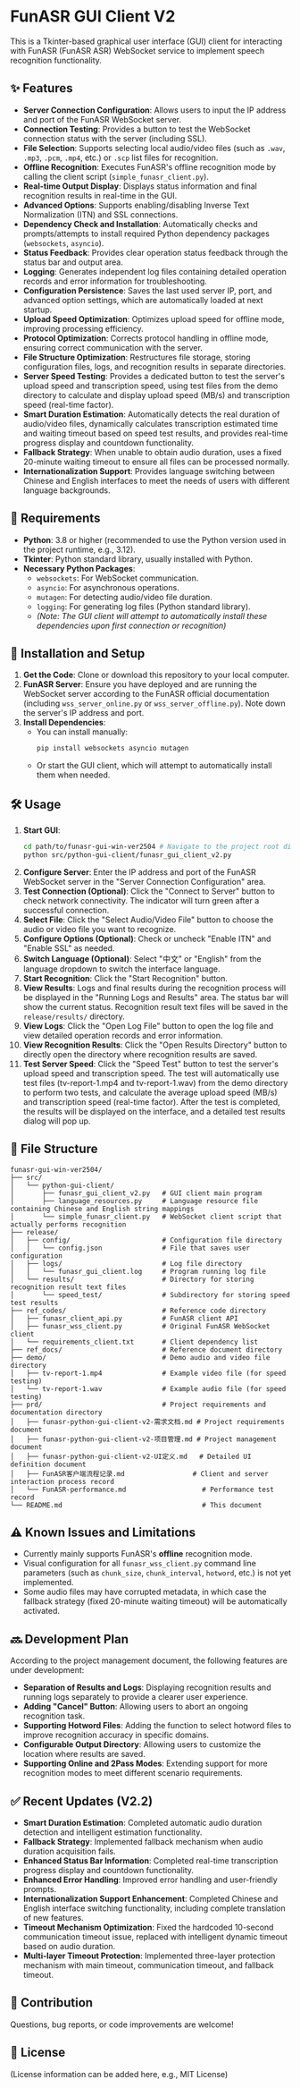 # FunASR GUI Client V2

This is a Tkinter-based graphical user interface (GUI) client for interacting with FunASR (FunASR ASR) WebSocket service to implement speech recognition functionality.

## ✨ Features

*   **Server Connection Configuration**: Allows users to input the IP address and port of the FunASR WebSocket server.
*   **Connection Testing**: Provides a button to test the WebSocket connection status with the server (including SSL).
*   **File Selection**: Supports selecting local audio/video files (such as `.wav`, `.mp3`, `.pcm`, `.mp4`, etc.) or `.scp` list files for recognition.
*   **Offline Recognition**: Executes FunASR's offline recognition mode by calling the client script (`simple_funasr_client.py`).
*   **Real-time Output Display**: Displays status information and final recognition results in real-time in the GUI.
*   **Advanced Options**: Supports enabling/disabling Inverse Text Normalization (ITN) and SSL connections.
*   **Dependency Check and Installation**: Automatically checks and prompts/attempts to install required Python dependency packages (`websockets`, `asyncio`).
*   **Status Feedback**: Provides clear operation status feedback through the status bar and output area.
*   **Logging**: Generates independent log files containing detailed operation records and error information for troubleshooting.
*   **Configuration Persistence**: Saves the last used server IP, port, and advanced option settings, which are automatically loaded at next startup.
*   **Upload Speed Optimization**: Optimizes upload speed for offline mode, improving processing efficiency.
*   **Protocol Optimization**: Corrects protocol handling in offline mode, ensuring correct communication with the server.
*   **File Structure Optimization**: Restructures file storage, storing configuration files, logs, and recognition results in separate directories.
*   **Server Speed Testing**: Provides a dedicated button to test the server's upload speed and transcription speed, using test files from the demo directory to calculate and display upload speed (MB/s) and transcription speed (real-time factor).
*   **Smart Duration Estimation**: Automatically detects the real duration of audio/video files, dynamically calculates transcription estimated time and waiting timeout based on speed test results, and provides real-time progress display and countdown functionality.
*   **Fallback Strategy**: When unable to obtain audio duration, uses a fixed 20-minute waiting timeout to ensure all files can be processed normally.
*   **Internationalization Support**: Provides language switching between Chinese and English interfaces to meet the needs of users with different language backgrounds.

## 🐍 Requirements

*   **Python**: 3.8 or higher (recommended to use the Python version used in the project runtime, e.g., 3.12).
*   **Tkinter**: Python standard library, usually installed with Python.
*   **Necessary Python Packages**:
    *   `websockets`: For WebSocket communication.
    *   `asyncio`: For asynchronous operations.
    *   `mutagen`: For detecting audio/video file duration.
    *   `logging`: For generating log files (Python standard library).
    *   *(Note: The GUI client will attempt to automatically install these dependencies upon first connection or recognition)*

## 🚀 Installation and Setup

1.  **Get the Code**: Clone or download this repository to your local computer.
2.  **FunASR Server**: Ensure you have deployed and are running the WebSocket server according to the FunASR official documentation (including `wss_server_online.py` or `wss_server_offline.py`). Note down the server's IP address and port.
3.  **Install Dependencies**:
    *   You can install manually:
        ```bash
        pip install websockets asyncio mutagen
        ```
    *   Or start the GUI client, which will attempt to automatically install them when needed.

## 🛠️ Usage

1.  **Start GUI**:
    ```bash
    cd path/to/funasr-gui-win-ver2504 # Navigate to the project root directory
    python src/python-gui-client/funasr_gui_client_v2.py
    ```
2.  **Configure Server**: Enter the IP address and port of the FunASR WebSocket server in the "Server Connection Configuration" area.
3.  **Test Connection (Optional)**: Click the "Connect to Server" button to check network connectivity. The indicator will turn green after a successful connection.
4.  **Select File**: Click the "Select Audio/Video File" button to choose the audio or video file you want to recognize.
5.  **Configure Options (Optional)**: Check or uncheck "Enable ITN" and "Enable SSL" as needed.
6.  **Switch Language (Optional)**: Select "中文" or "English" from the language dropdown to switch the interface language.
7.  **Start Recognition**: Click the "Start Recognition" button.
8.  **View Results**: Logs and final results during the recognition process will be displayed in the "Running Logs and Results" area. The status bar will show the current status. Recognition result text files will be saved in the `release/results/` directory.
9.  **View Logs**: Click the "Open Log File" button to open the log file and view detailed operation records and error information.
10. **View Recognition Results**: Click the "Open Results Directory" button to directly open the directory where recognition results are saved.
11. **Test Server Speed**: Click the "Speed Test" button to test the server's upload speed and transcription speed. The test will automatically use test files (tv-report-1.mp4 and tv-report-1.wav) from the demo directory to perform two tests, and calculate the average upload speed (MB/s) and transcription speed (real-time factor). After the test is completed, the results will be displayed on the interface, and a detailed test results dialog will pop up.

## 📁 File Structure

```
funasr-gui-win-ver2504/
├── src/
│   └── python-gui-client/
│       ├── funasr_gui_client_v2.py   # GUI client main program
│       ├── language_resources.py     # Language resource file containing Chinese and English string mappings
│       └── simple_funasr_client.py   # WebSocket client script that actually performs recognition
├── release/
│   ├── config/                       # Configuration file directory
│   │   └── config.json               # File that saves user configuration
│   ├── logs/                         # Log file directory
│   │   └── funasr_gui_client.log     # Program running log file
│   └── results/                      # Directory for storing recognition result text files
│       └── speed_test/               # Subdirectory for storing speed test results
├── ref_codes/                        # Reference code directory
│   ├── funasr_client_api.py          # FunASR client API
│   ├── funasr_wss_client.py          # Original FunASR WebSocket client
│   └── requirements_client.txt       # Client dependency list
├── ref_docs/                         # Reference document directory
├── demo/                             # Demo audio and video file directory
│   ├── tv-report-1.mp4               # Example video file (for speed testing)
│   └── tv-report-1.wav               # Example audio file (for speed testing)
├── prd/                              # Project requirements and documentation directory
│   ├── funasr-python-gui-client-v2-需求文档.md # Project requirements document
│   ├── funasr-python-gui-client-v2-项目管理.md # Project management document
│   ├── funasr-python-gui-client-v2-UI定义.md   # Detailed UI definition document
│   ├── FunASR客户端流程记录.md                 # Client and server interaction process record
│   └── FunASR-performance.md                   # Performance test record
└── README.md                                   # This document
```

## ⚠️ Known Issues and Limitations

*   Currently mainly supports FunASR's **offline** recognition mode.
*   Visual configuration for all `funasr_wss_client.py` command line parameters (such as `chunk_size`, `chunk_interval`, `hotword`, etc.) is not yet implemented.
*   Some audio files may have corrupted metadata, in which case the fallback strategy (fixed 20-minute waiting timeout) will be automatically activated.

## 🔜 Development Plan

According to the project management document, the following features are under development:

*   **Separation of Results and Logs**: Displaying recognition results and running logs separately to provide a clearer user experience.
*   **Adding "Cancel" Button**: Allowing users to abort an ongoing recognition task.
*   **Supporting Hotword Files**: Adding the function to select hotword files to improve recognition accuracy in specific domains.
*   **Configurable Output Directory**: Allowing users to customize the location where results are saved.
*   **Supporting Online and 2Pass Modes**: Extending support for more recognition modes to meet different scenario requirements.

## ✅ Recent Updates (V2.2)

*   **Smart Duration Estimation**: Completed automatic audio duration detection and intelligent estimation functionality.
*   **Fallback Strategy**: Implemented fallback mechanism when audio duration acquisition fails.
*   **Enhanced Status Bar Information**: Completed real-time transcription progress display and countdown functionality.
*   **Enhanced Error Handling**: Improved error handling and user-friendly prompts.
*   **Internationalization Support Enhancement**: Completed Chinese and English interface switching functionality, including complete translation of new features.
*   **Timeout Mechanism Optimization**: Fixed the hardcoded 10-second communication timeout issue, replaced with intelligent dynamic timeout based on audio duration.
*   **Multi-layer Timeout Protection**: Implemented three-layer protection mechanism with main timeout, communication timeout, and fallback timeout.

## 🤝 Contribution

Questions, bug reports, or code improvements are welcome!

## 📄 License

(License information can be added here, e.g., MIT License) 